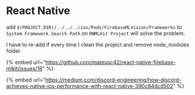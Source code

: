 # React Native

add `$(PROJECT_DIR)/../../../ios/Pods/FirebaseMLVision/Frameworks` to `System Framework Search Path` on `RNMLkit Project` will solve the problem.

I have to re-add if every time I clean the project and remove node\_modules folder

{% embed url="https://github.com/mateusc42/react-native-firebase-mlkit/issues/18" %}





{% embed url="https://medium.com/discord-engineering/how-discord-achieves-native-ios-performance-with-react-native-390c84dcd502" %}



